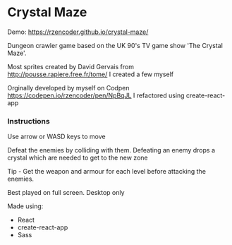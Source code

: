 # Crystal Maze

Demo: https://rzencoder.github.io/crystal-maze/

Dungeon crawler game based on the UK 90's TV game show 'The Crystal Maze'.

Most sprites created by David Gervais from http://pousse.rapiere.free.fr/tome/ I created a few myself

Orginally developed by myself on Codpen https://codepen.io/rzencoder/pen/NpBqJL I refactored using create-react-app

### Instructions

Use arrow or WASD keys to move

Defeat the enemies by colliding with them. Defeating an enemy drops a crystal which are needed to get to the new zone

Tip - Get the weapon and armour for each level before attacking the enemies.

Best played on full screen. Desktop only 

Made using:

 * React
 * create-react-app
 * Sass
